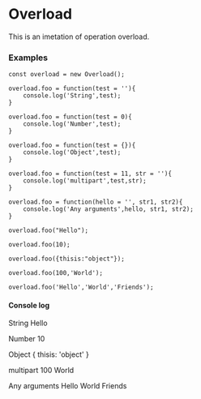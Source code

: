 # Overload
This is an imetation of operation overload.

### **Examples**

```
const overload = new Overload();

overload.foo = function(test = ''){
    console.log('String',test);
}

overload.foo = function(test = 0){
    console.log('Number',test);
}

overload.foo = function(test = {}){
    console.log('Object',test);
}

overload.foo = function(test = 11, str = ''){
    console.log('multipart',test,str);
}

overload.foo = function(hello = '', str1, str2){
    console.log('Any arguments',hello, str1, str2);
}
```
```
overload.foo("Hello");

overload.foo(10);

overload.foo({thisis:"object"});

overload.foo(100,'World');

overload.foo('Hello','World','Friends');
```
#### **Console log**
String Hello

Number 10

Object { thisis: 'object' }

multipart 100 World

Any arguments Hello World Friends

